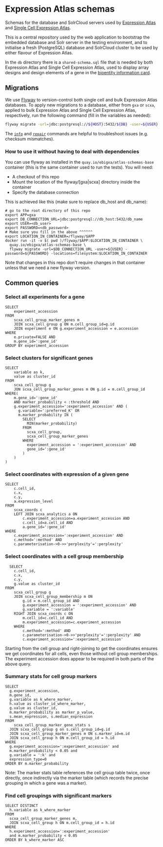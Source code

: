 # Expression Atlas schemas

Schemas for the database and SolrCloud servers used by [Expression Atlas](https://www.ebi.ac.uk/gxa) and [Single Cell
Expression Atlas](https://www.ebi.ac.uk/gxa/sc).

This is a central repository used by the web application to bootstrap the embedded database and Solr server in the
testing environment, and to initialise a fresh (PostgreSQL) database and SolrCloud cluster to be used by either flavour
of Expression Atlas.

In the `db` directory there is a `shared-schema.sql` file that is needed by both Expression Atlas and Single Cell
Expression Atlas, used to display array designs and design elements of a gene in the [bioentity information
card](https://github.com/ebi-gene-expression-group/atlas-bioentity-information).

## Migrations

We use [Flyway](https://flywaydb.org/) to version-control both single cell and bulk Expression Atlas databases. To
apply new migrations to a database, either from `gxa` or `scxa`, applied to bulk Expression Atlas and Single Cell
Expression Atlas, respectively, run the following command (fill in the variables as needed):
```bash
flyway migrate -url=jdbc:postgresql://${HOST}:5432/${DB} -user=${USER} -password=${PASSWORD} -locations=filesystem:`pwd`
```

The [`info`](https://flywaydb.org/documentation/command/info) and
[`repair`](https://flywaydb.org/documentation/command/repair) commands are helpful to troubleshoot issues (e.g.
checksum mismatches).

### How to use it without having to deal with dependencies

You can use flyway as installed in the `quay.io/ebigxa/atlas-schemas-base` container
(this is the same container used to run the tests). You will need:

- A checkout of this repo
- Mount the location of the flyway/[gxa|scxa] directory inside the container
- Specify the database connection

This is achieved like this (make sure to replace db_host and db_name):

```
# go to the root directory of this repo
export APP=gxa
export DB_CONNECTION_URL=jdbc:postgresql://db_host:5432/db_name
export USER=<db_user>
export PASSWORD=<db_password>
# Make sure you fill in the above ^^^^^^
export LOCATION_IN_CONTAINER=/flyway/$APP
docker run -it -v $( pwd )/flyway/$APP:$LOCATION_IN_CONTAINER \
  quay.io/ebigxa/atlas-schemas-base \
  flyway migrate -url=$DB_CONNECTION_URL -user=${USER} -password=${PASSWORD} -locations=filesystem:$LOCATION_IN_CONTAINER
```

Note that changes in this repo don't require changes in that container unless that
we need a new flyway version.

## Common queries

### Select all experiments for a gene

```
SELECT
    experiment_accession
FROM
    scxa_cell_group_marker_genes m
    JOIN scxa_cell_group g ON m.cell_group_id=g.id
    JOIN experiment e ON g.experiment_accession = e.accession
WHERE
    e.private=FALSE AND
    m.gene_id=':gene_id'
GROUP BY experiment_accession
```

### Select clusters for significant genes

```
SELECT
    variable as k,
    value as cluster_id
FROM
    scxa_cell_group g
    JON scxa_cell_group_marker_genes m ON g.id = m.cell_group_id
WHERE(
    m.gene_id=':gene_id'
    AND marker_probability < :threshold AND
    g.experiment_accession=':experiment_accession' AND (
      g.variable=':preferred_K' OR
      m.marker_probability IN (
        SELECT
          MIN(marker_probability)
        FROM
          scxa_cell_group,
          scxa_cell_group_marker_genes
        WHERE
          experiment_accession = ':experiment_accession' AND
          gene_id=':gene_id'
        )
    )
)
```

### Select coordinates with expression of a given gene

```
SELECT
    c.cell_id,
    c.x,
    c.y,
    a.expression_level
FROM
    scxa_coords c  
    LEFT JOIN scxa_analytics a ON
        c.experiment_accession=a.experiment_accession AND
        c.cell_id=a.cell_id AND
        a.gene_id=':gene_id'
WHERE
    c.experiment_accession=':experiment_accession' AND
    c.method=':method' AND
    c.parameterisation->0->>'perplexity'=':perplexity'
```

### Select coordinates with a cell group membership

```
  SELECT
    c.cell_id,
    c.x,
    c.y,
    g.value as cluster_id
FROM
    scxa_cell_group g
    JOIN scxa_cell_group_membership m ON
        g.id = m.cell_group_id AND
        g.experiment_accession = ':experiment_accession' AND
        g.variable = ':variable'
    RIGHT JOIN scxa_coords c ON
        m.cell_id=c.cell_id AND
        m.experiment_accession=c.experiment_accession
    WHERE
        c.method=':method' AND
        c.parameterisation->0->>'perplexity'=':perplexity' AND
        c.experiment_accession=':experiment_accession'
```

Starting from the cell group and right-joining to get the coordinates ensures we get coordinates for all cells, even those without cell group memberships. The experiment accession does appear to be required in both parts of the above query.

### Summary stats for cell group markers

```
SELECT
  g.experiment_accession,
  m.gene_id,
  g.variable as k_where_marker,
  h.value as cluster_id_where_marker,
  g.value as cluster_id,
  m.marker_probability as marker_p_value,
  s.mean_expression, s.median_expression
FROM
 	scxa_cell_group_marker_gene_stats s
  JOIN scxa_cell_group g on s.cell_group_id=g.id
  JOIN scxa_cell_group_marker_genes m ON s.marker_id=m.id
  JOIN scxa_cell_group h ON m.cell_group_id = h.id
WHERE
  g.experiment_accession=':experiment_accession' and
  m.marker_probability < 0.05 and
  g.variable = ':k' and
  expression_type=0
ORDER BY m.marker_probability
```

Note: The marker stats table references the cell group table twice, once directly, once indirectly via the marker table (which records the precise grouping in which a gene was a marker).

### Find cell groupings with significant markers

```
SELECT DISTINCT
  h.variable as k_where_marker
FROM
  scxa_cell_group_marker_genes m,
  JOIN scxa_cell_group h ON m.cell_group_id = h.id
WHERE
  h.experiment_accession=':experiment_accession'
  and m.marker_probability < 0.05
ORDER BY k_where_marker ASC
